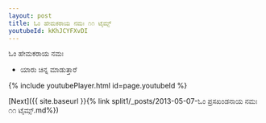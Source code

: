 ```yaml
---
layout: post
title: ಓಂ ಹೇಮಕರಾಯ ನಮಃ ೧೧ ಟೈಮ್ಸ್
youtubeId: kKhJCYFXvDI
---
```

 
 
 ಓಂ ಹೇಮಕರಾಯ ನಮಃ  
 
 -  ಯಾರು ಚಿನ್ನ ಮಾಡುತ್ತಾರೆ 
 
  
 
  
 
 
 
 
 
 


{% include youtubePlayer.html id=page.youtubeId %}
 
[Next]({{ site.baseurl }}{% link  split1/_posts/2013-05-07-ಓಂ ಪ್ರಸಖಂಡನಾಯ ನಮಃ ೧೧ ಟೈಮ್ಸ್.md%})
 
